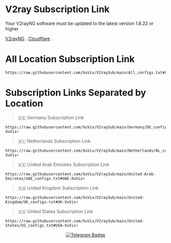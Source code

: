 # V2ray Subscription Link

Your V2rayNG software must be updated to the latest version 1.8.22 or higher

[V2rayNG]([https://www.cloudflare.com/](https://github.com/2dust/v2rayNG/releases/download/1.8.22/v2rayNG_1.8.22.apk)) .
[Cloudflare](https://www.cloudflare.com/) .

# All Location Subscription Link
```
https://raw.githubusercontent.com/XuVix/V2raySub/main/All_configs.txt#XuVix⚡
```
# Subscription Links Separated by Location

> 🇩🇪 Germany Subscription Link
```
https://raw.githubusercontent.com/XuVix/V2raySub/main/Germany/DE_configs.txt#DE-XuVix⚡
```
> 🇳🇱 Netherlands Subscription Link
```
https://raw.githubusercontent.com/XuVix/V2raySub/main/Netherlands/NL_configs.txt#NL-XuVix⚡
```

> 🇦🇪 United Arab Emirates Subscription Link
```
https://raw.githubusercontent.com/XuVix/V2raySub/main/United-Arab-Emirates/UAE_configs.txt#UAE-XuVix⚡
```
> 🇬🇧 United Kingdom Subscription Link
```
https://raw.githubusercontent.com/XuVix/V2raySub/main/United-Kingdom/UK_configs.txt#UK-XuVix⚡
```

> 🇺🇸 United States Subscription Link
```
https://raw.githubusercontent.com/XuVix/V2raySub/main/United-States/US_configs.txt#USA-XuVix⚡
```


<p align="center">
  <a target="_blank" href="https://t.me/XuvixC">
    <img alt="Telegram Badge" src="https://img.shields.io/badge/XuVixChanel-Telegramlink?style=1&logo=telegram&logoColor=white&color=blue&link=https%3A%2F%2Ft.me%2FXuVix&link=https%3A%2F%2Ft.me%2FXuVix">
  </a>
